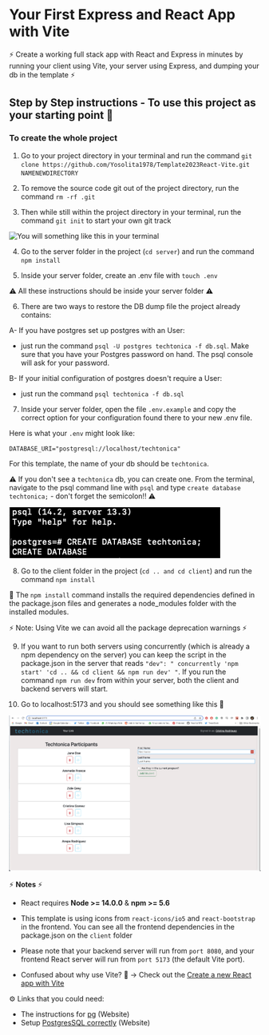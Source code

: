 # Your First Express and React App with Vite

⚡ Create a working full stack app with React and Express in minutes by running your client using Vite, your server using Express, and dumping your db in the template ⚡

## Step by Step instructions - To use this project as your starting point 🚀

### To create the whole project

1. Go to your project directory in your terminal and run the command `git clone https://github.com/Yosolita1978/Template2023React-Vite.git NAMENEWDIRECTORY`

2. To remove the source code git out of the project directory, run the command `rm -rf .git`

3. Then while still within the project directory in your terminal, run the command `git init` to start your own git track

![You will something like this in your terminal](https://user-images.githubusercontent.com/102179075/227304861-7ad633d7-5ec0-463a-8554-9e8b4c8caaad.png?raw=true)

4. Go to the server folder in the project (`cd server`) and run the command `npm install`

5. Inside your server folder, create an .env file with `touch .env`

⚠️ All these instructions should be inside your server folder ⚠️

6. There are two ways to restore the DB dump file the project already contains:

A- If you have postgres set up postgres with an User:

- just run the command `psql -U postgres techtonica -f db.sql`. Make sure that you have your Postgres password on hand. The psql console will ask for your password.

B- If your initial configuration of postgres doesn't require a User:

- just run the command `psql techtonica -f db.sql`

7. Inside your server folder, open the file `.env.example` and copy the correct option for your configuration found there to your new .env file.

Here is what your `.env` might look like:

```
DATABASE_URI="postgresql://localhost/techtonica"
```

For this template, the name of your db should be `techtonica`.

⚠️ If you don't see a `techtonica` db, you can create one. From the terminal, navigate to the psql command line with `psql` and type `create database techtonica;` - don't forget the semicolon!! ⚠️

![You will something like this in your terminal](https://raw.githubusercontent.com/Yosolita1978/screenshoots/a4674c79f61b39547b068044c5e5f2bd8510a4b8/2023/H1/Screen%20Shot%202023-03-22%20at%2011.03.12%20PM.png)

8. Go to the client folder in the project (`cd .. and cd client`) and run the command `npm install`

🔎 The `npm install` command installs the required dependencies defined in the package.json files and generates a node_modules folder with the installed modules.

⚡ Note: Using Vite we can avoid all the package deprecation warnings ⚡

9. If you want to run both servers using concurrently (which is already a npm dependency on the server) you can keep the script in the package.json in the server that reads `"dev": " concurrently 'npm start' 'cd .. && cd client && npm run dev' "`. If you run the command `npm run dev` from within your server, both the client and backend servers will start.

10. Go to localhost:5173 and you should see something like this 💪

![You should see something like this in your terminal.](https://raw.githubusercontent.com/Yosolita1978/screenshoots/2f6afdd2318809714071b7625776c195903758ca/2023/H1/Screen%20Shot%202023-03-22%20at%2010.40.36%20PM.png)

⚡ **Notes** ⚡

- React requires **Node >= 14.0.0** & **npm >= 5.6**
- This template is using icons from `react-icons/io5` and `react-bootstrap` in the frontend. You can see all the frontend dependencies in the package.json on the `client` folder
- Please note that your backend server will run from `port 8080`, and your frontend React server will run from `port 5173` (the default Vite port).

- Confused about why use Vite? 🤔 → Check out the [Create a new React app with Vite](https://scrimba.com/articles/create-react-app-with-vite/)

⚙️ Links that you could need:

- The instructions for [pg](https://node-postgres.com/apis/pool) (Website)
- Setup [PostgresSQL correctly](https://github.com/Techtonica/curriculum/blob/main/databases/installing-postgresql.md) (Website)
